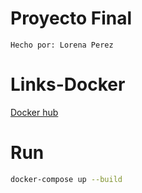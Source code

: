 # Proyecto Final
```
Hecho por: Lorena Perez
```
# Links-Docker
[Docker hub](https://hub.docker.com/repository/docker/lorena612/tinyurl)

# Run

```bash
docker-compose up --build
```